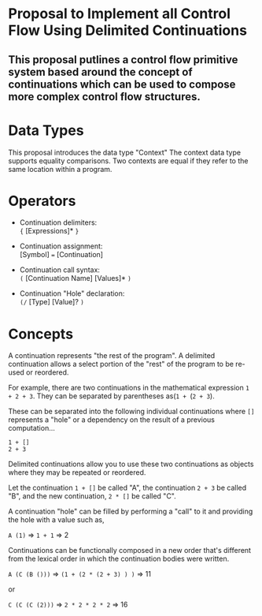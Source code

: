 Proposal to Implement all Control Flow Using Delimited Continuations
===

This proposal putlines a control flow primitive system based around the concept of continuations which can be used to compose more complex control flow structures.
---

# Data Types

This proposal introduces the data type "Context"
The context data type supports equality comparisons.
Two contexts are equal if they refer to the same location within a program.

# Operators

* Continuation delimiters: \
`{` [Expressions]* `}`

* Continuation assignment:\
 [Symbol] `=` [Continuation]

* Continuation call syntax:\
`(` [Continuation Name] [Values]* `)`

* Continuation "Hole" declaration:\
 `(/` [Type] [Value]? `)`

# Concepts
A continuation represents "the rest of the program". A delimited continuation allows a select portion of the "rest" of the program to be re-used or reordered.

For example, there are two continuations in the mathematical expression `1 + 2 + 3`. They can be separated by parentheses as(`1 + `(`2 + 3`).

These can be separated into the following individual continuations where `[]` represents a "hole" or a dependency on the result of a previous computation...

`1 + []`\
`2 + 3`

Delimited continuations allow you to use these two continuations as objects where they may be repeated or reordered.

Let the continuation `1 + []` be called "A", the continuation `2 + 3` be called "B", and the new continuation, `2 * []` be called "C".

A continuation "hole" can be filled by performing a "call" to it and providing the hole with a value such as, 


`A (1)` => `1 + 1` => 2

Continuations can be functionally composed in a new order that's different from the lexical order in which the continuation bodies were written.

`A (C (B ()))` => `(1 + (2 * (2 + 3) ) )` => 11

or 

`C (C (C (2)))` => `2 * 2 * 2 * 2` => 16

